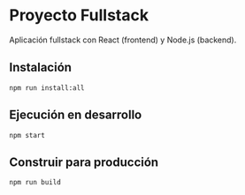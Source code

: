 # Proyecto Fullstack

Aplicación fullstack con React (frontend) y Node.js (backend).

## Instalación

```
npm run install:all
```

## Ejecución en desarrollo

```
npm start
```

## Construir para producción

```
npm run build
```
